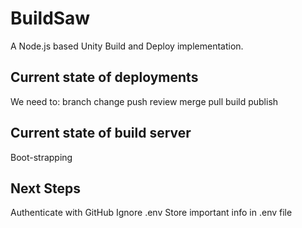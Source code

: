 # BuildSaw
A Node.js based Unity Build and Deploy implementation.

## Current state of deployments
We need to:
branch
change
push
review
merge
pull 
build
publish

## Current state of build server
Boot-strapping

## Next Steps
Authenticate with GitHub
Ignore .env
Store important info in .env file
